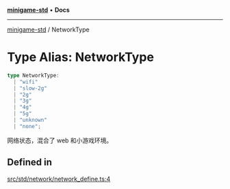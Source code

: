 [**minigame-std**](../README.md) • **Docs**

***

[minigame-std](../README.md) / NetworkType

# Type Alias: NetworkType

```ts
type NetworkType: 
  | "wifi"
  | "slow-2g"
  | "2g"
  | "3g"
  | "4g"
  | "5g"
  | "unknown"
  | "none";
```

网络状态，混合了 web 和小游戏环境。

## Defined in

[src/std/network/network\_define.ts:4](https://github.com/JiangJie/minigame-std/blob/22787d0fd0cff776ed579de48ccf7523d9e4ce53/src/std/network/network_define.ts#L4)
